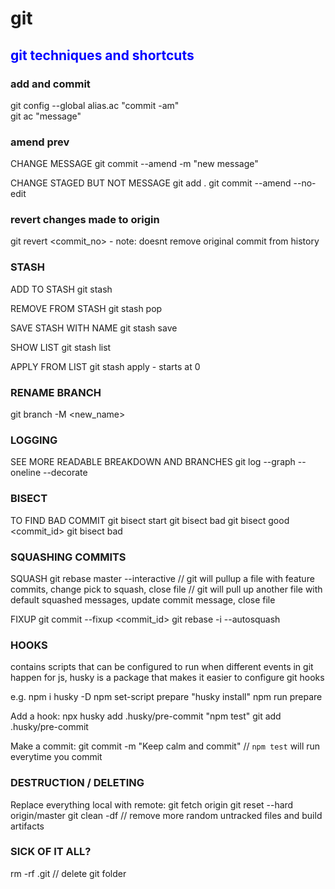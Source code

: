 # git
## <span style="color:blue">git techniques and shortcuts</span> 

### add and commit
git config --global alias.ac "commit -am"  
git ac "message"

### amend prev
CHANGE MESSAGE
git commit --amend -m "new message"

CHANGE STAGED BUT NOT MESSAGE 
git add .
git commit --amend --no-edit

### revert changes made to origin
git revert <commit_no> - note: doesnt remove original commit from history

### STASH
ADD TO STASH
git stash

REMOVE FROM STASH
git stash pop

SAVE STASH WITH NAME
git stash save <name>

SHOW LIST
git stash list

APPLY FROM LIST
git stash apply <index> - starts at 0
  
### RENAME BRANCH
git branch -M <new_name>
  

### LOGGING
SEE MORE READABLE BREAKDOWN AND BRANCHES
git log --graph --oneline --decorate
  
  
### BISECT
TO FIND BAD COMMIT
git bisect start
git bisect bad
git bisect good <commit_id>
git bisect bad
  
### SQUASHING COMMITS
SQUASH
git rebase master --interactive
  // git will pullup a file with feature commits, change pick to squash, close file
  // git will pull up another file with default squashed messages, update commit message, close file
  
FIXUP
git commit --fixup <commit_id>
git rebase -i --autosquash
  
### HOOKS
contains scripts that can be configured to run when different events in git happen
for js, husky is a package that makes it easier to configure git hooks
  
e.g. 
  npm i husky -D
  npm set-script prepare "husky install"
  npm run prepare
  
  Add a hook:
  npx husky add .husky/pre-commit "npm test"
  git add .husky/pre-commit
  
  Make a commit:
  git commit -m "Keep calm and commit" // `npm test` will run everytime you commit
  
  
### DESTRUCTION / DELETING
  Replace everything local with remote:
  git fetch origin
  git reset --hard origin/master
  git clean -df     // remove more random untracked files and build artifacts
  
### SICK OF IT ALL?
  rm -rf .git       // delete git folder
